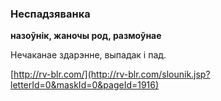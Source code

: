 ### Неспадзяванка
**назоўнік, жаночы род, размоўнае**

Нечаканае здарэнне, выпадак і пад.

<a rel="author">[http://rv-blr.com/](http://rv-blr.com/slounik.jsp?letterId=0&maskId=0&pageId=1916)</a>
